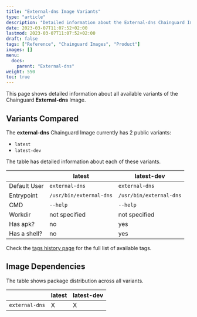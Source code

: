 ```yaml
---
title: "External-dns Image Variants"
type: "article"
description: "Detailed information about the External-dns Chainguard Image variants"
date: 2023-03-07T11:07:52+02:00
lastmod: 2023-03-07T11:07:52+02:00
draft: false
tags: ["Reference", "Chainguard Images", "Product"]
images: []
menu:
  docs:
    parent: "External-dns"
weight: 550
toc: true
---
```


This page shows detailed information about all available variants of the Chainguard **External-dns** Image.

## Variants Compared
The **external-dns** Chainguard Image currently has 2 public variants: 

- `latest`
- `latest-dev`

The table has detailed information about each of these variants.

|              | latest                  | latest-dev              |
|--------------|-------------------------|-------------------------|
| Default User | `external-dns`          | `external-dns`          |
| Entrypoint   | `/usr/bin/external-dns` | `/usr/bin/external-dns` |
| CMD          | `--help`                | `--help`                |
| Workdir      | not specified           | not specified           |
| Has apk?     | no                      | yes                     |
| Has a shell? | no                      | yes                     |

Check the [tags history page](/chainguard/chainguard-images/reference/external-dns/tags_history/) for the full list of available tags.
## Image Dependencies
The table shows package distribution across all variants.

|                | latest | latest-dev |
|----------------|--------|------------|
| `external-dns` | X      | X          |
